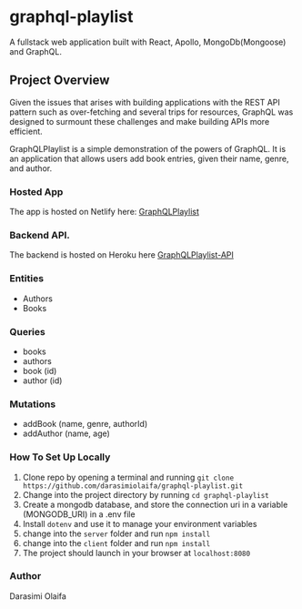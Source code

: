 # graphql-playlist

A fullstack web application built with React, Apollo, MongoDb(Mongoose) and GraphQL.

## Project Overview

Given the issues that arises with building applications with the REST API pattern such as over-fetching and several trips for resources, GraphQL was designed to surmount these challenges and make building APIs more efficient.

GraphQLPlaylist is a simple demonstration of the powers of GraphQL. It is an application that allows users add book entries, given their name, genre, and author.

### Hosted App

The app is hosted on Netlify here: [GraphQLPlaylist](https://darasimi-graphql-playlist.netlify.com)

### Backend API.

The backend is hosted on Heroku here [GraphQLPlaylist-API](https://darasimi-graphql-playlist.herokuapp.com/graphql)

### Entities

- Authors
- Books

### Queries

- books
- authors
- book (id)
- author (id)

### Mutations

- addBook (name, genre, authorId)
- addAuthor (name, age)

### How To Set Up Locally

1. Clone repo by opening a terminal and running `git clone https://github.com/darasimiolaifa/graphql-playlist.git`
2. Change into the project directory by running `cd graphql-playlist`
3. Create a mongodb database, and store the connection uri in a variable (MONGODB_URI) in a .env file
4. Install `dotenv` and use it to manage your environment variables
5. change into the `server` folder and run `npm install`
6. change into the `client` folder and run `npm install`
7. The project should launch in your browser at `localhost:8080`

### Author

Darasimi Olaifa
